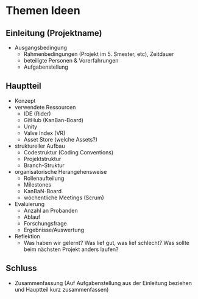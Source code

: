 # Themen Ideen

## Einleitung (Projektname)
- Ausgangsbedingung
  - Rahmenbedingungen (Projekt im 5. Smester, etc), Zeitdauer
  - beteiligte Personen & Vorerfahrungen
  - Aufgabenstellung

## Hauptteil
- Konzept
- verwendete Ressourcen
  - IDE (Rider)
  - GitHub (KanBan-Board)
  - Unity
  - Valve Index (VR)
  - Asset Store (welche Assets?)
- struktureller Aufbau 
  - Codestruktur (Coding Conventions)
  - Projektstruktur
  - Branch-Struktur
- organisatorische Herangehensweise
  - Rollenaufteilung
  - Milestones
  - KanBaN-Board
  - wöchentliche Meetings (Scrum)
- Evaluierung
  - Anzahl an Probanden
  - Ablauf
  - Forschungsfrage
  - Ergebnisse/Auswertung
- Reflektion
  - Was haben wir gelernt? Was lief gut, was lief schlecht?
    Was sollte beim nächsten Projekt anders laufen?

## Schluss
- Zusammenfassung (Auf Aufgabenstellung aus der Einleitung beziehen und Hauptteil kurz zusammenfassen)